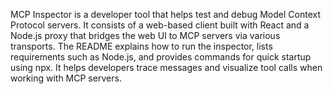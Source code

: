 MCP Inspector is a developer tool that helps test and debug Model Context Protocol servers. It consists of a web-based client built with React and a Node.js proxy that bridges the web UI to MCP servers via various transports. The README explains how to run the inspector, lists requirements such as Node.js, and provides commands for quick startup using npx. It helps developers trace messages and visualize tool calls when working with MCP servers.

